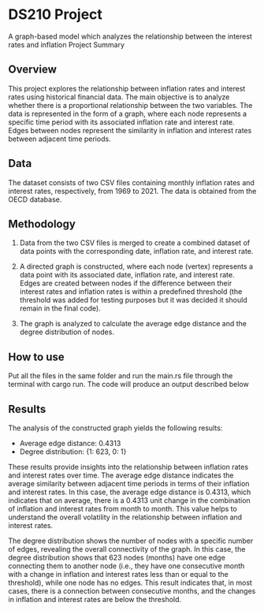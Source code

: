 # DS210 Project
A graph-based model which analyzes the relationship between the interest rates and inflation
Project Summary

## Overview

This project explores the relationship between inflation rates and interest rates using historical financial data. 
The main objective is to analyze whether there is a proportional relationship between the two variables. 
The data is represented in the form of a graph, where each node represents a specific time period with its associated inflation rate and interest rate. 
Edges between nodes represent the similarity in inflation and interest rates between adjacent time periods.

## Data

The dataset consists of two CSV files containing monthly inflation rates and interest rates, respectively, from 1969 to 2021. 
The data is obtained from the OECD database.

## Methodology

1.	Data from the two CSV files is merged to create a combined dataset of data points with the corresponding date, inflation rate, and interest rate.

2.	A directed graph is constructed, where each node (vertex) represents a data point with its associated date, inflation rate, and interest rate. 
Edges are created between nodes if the difference between their interest rates and inflation rates is within a predefined threshold 
(the threshold was added for testing purposes but it was decided it should remain in the final code).

3.	The graph is analyzed to calculate the average edge distance and the degree distribution of nodes.

## How to use
Put all the files in the same folder and run the main.rs file through the terminal with cargo run. The code will produce an output described below

## Results

The analysis of the constructed graph yields the following results:

* Average edge distance: 0.4313
* Degree distribution: {1: 623, 0: 1}

These results provide insights into the relationship between inflation rates and interest rates over time. 
The average edge distance indicates the average similarity between adjacent time periods in terms of their inflation and interest rates. 
In this case, the average edge distance is 0.4313, which indicates that on average, there is a 0.4313 unit change in the combination 
of inflation and interest rates from month to month. This value helps to understand the overall volatility in the relationship between inflation and interest rates.

The degree distribution shows the number of nodes with a specific number of edges, revealing the overall connectivity of the graph. 
In this case, the degree distribution shows that 623 nodes (months) have one edge connecting them to another node 
(i.e., they have one consecutive month with a change in inflation and interest rates less than or equal to the threshold), while one node has no edges. 
This result indicates that, in most cases, there is a connection between consecutive months, and the changes in inflation and interest rates are below the threshold.

